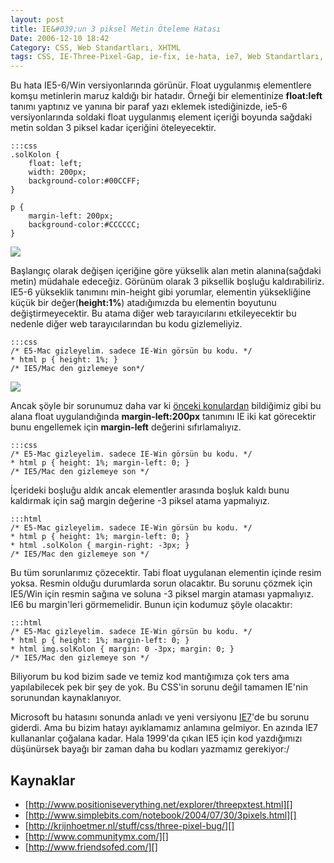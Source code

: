 ```yaml
---
layout: post
title: IE&#039;un 3 piksel Metin Öteleme Hatası
Date: 2006-12-10 18:42
Category: CSS, Web Standartları, XHTML
tags: CSS, IE-Three-Pixel-Gap, ie-fix, ie-hata, ie7, Web Standartları, XHTML
---
```


Bu hata IE5-6/Win versiyonlarında görünür. Float uygulanmış elementlere
komşu metinlerin maruz kaldığı bir hatadır. Örneği bir elementinize
**float:left** tanımı yaptınız ve yanına bir paraf yazı eklemek
istediğinizde, ie5-6 versiyonlarında soldaki float uygulanmış element
içeriği boyunda sağdaki metin soldan 3 piksel kadar içeriğini
öteleyecektir.

	:::css
	.solKolon {
		float: left;
		width: 200px;
		background-color:#00CCFF;
	}

	p {
		margin-left: 200px;
		background-color:#CCCCCC;
	}


![][100]

Başlangıç olarak değişen içeriğine göre yükselik alan metin
alanına(sağdaki metin) müdahale edeceğiz. Görünüm olarak 3 piksellik
boşluğu kaldırabiliriz. IE5-6 yükseklik tanımını min-height gibi
yorumlar, elementin yüksekliğine küçük bir değer(**height:1%**)
atadığımızda bu elementin boyutunu değiştirmeyecektir. Bu atama diğer
web tarayıcılarını etkileyecektir bu nedenle diğer web tarayıcılarından
bu kodu gizlemeliyiz.

	:::css
	/* E5-Mac gizleyelim. sadece IE-Win görsün bu kodu. */
	* html p { height: 1%; }
	/* IE5/Mac den gizlemeye son*/

![][1]

Ancak şöyle bir sorunumuz daha var ki [önceki konulardan][] bildiğimiz
gibi bu alana float uygulandığında **margin-left:200px** tanımını IE iki
kat görecektir bunu engellemek için **margin-left** değerini
sıfırlamalıyız.

	:::css
	/* E5-Mac gizleyelim. sadece IE-Win görsün bu kodu. */
	* html p { height: 1%; margin-left: 0; }
	/* IE5/Mac den gizlemeye son */

İçerideki boşluğu aldık ancak elementler arasında boşluk kaldı bunu
kaldırmak için sağ margin değerine -3 piksel atama yapmalıyız.

	:::html
	/* E5-Mac gizleyelim. sadece IE-Win görsün bu kodu. */
	* html p { height: 1%; margin-left: 0; }
	* html .solKolon { margin-right: -3px; }
	/* IE5/Mac den gizlemeye son */


Bu tüm sorunlarımız çözecektir. Tabi float uygulanan elementin içinde
resim yoksa. Resmin olduğu durumlarda sorun olacaktır. Bu sorunu çözmek
için IE5/Win için resmin sağına ve soluna -3 piksel margin ataması
yapmalıyız. IE6 bu margin'leri görmemelidir. Bunun için kodumuz şöyle
olacaktır:

	:::html
	/* E5-Mac gizleyelim. sadece IE-Win görsün bu kodu. */
	* html p { height: 1%; margin-left: 0; }
	* html img.solKolon { margin: 0 -3px; margin: 0; }
	/* IE5/Mac den gizlemeye son */

Biliyorum bu kod bizim sade ve temiz kod mantığımıza çok ters ama
yapılabilecek pek bir şey de yok. Bu CSS'in sorunu değil tamamen IE'nin
sorunundan kaynaklanıyor.

Microsoft bu hatasını sonunda anladı ve yeni versiyonu [IE7][]'de bu
sorunu giderdi. Ama bu bizim hatayı ayıklamamız anlamına gelmiyor. En
azında IE7 kullananlar çoğalana kadar. Hala 1999'da çıkan IE5 için kod
yazdığımızı düşünürsek bayağı bir zaman daha bu kodları yazmamız
gerekiyor:/

## Kaynaklar

-   [http://www.positioniseverything.net/explorer/threepxtest.html][]
-   [http://www.simplebits.com/notebook/2004/07/30/3pixels.html][]
-   [http://krijnhoetmer.nl/stuff/css/three-pixel-bug/][]
-   [http://www.communitymx.com/][]
-   [http://www.friendsofed.com/][]


  [100]: /dokumanlar/3piksel_sorunu.gif
  [1]: /dokumanlar/3piksel_sorunu2.gif
  [önceki konulardan]: http://www.fatihhayrioglu.com/ieda-ikikat-gorulen-margin-problemi-ve-cozumu/
  [IE7]: http://www.fatihhayrioglu.com/internet-explorer-7-ve-css/
  [http://www.positioniseverything.net/explorer/threepxtest.html]: http://www.positioniseverything.net/explorer/threepxtest.html
  [http://www.simplebits.com/notebook/2004/07/30/3pixels.html]: http://www.simplebits.com/notebook/2004/07/30/3pixels.html
  [http://krijnhoetmer.nl/stuff/css/three-pixel-bug/]: http://krijnhoetmer.nl/stuff/css/three-pixel-bug/
  [http://www.communitymx.com/]: http://www.communitymx.com/content/article.cfm?page=2&cid=C37E0
  [http://www.friendsofed.com/]: http://www.friendsofed.com/book.html?isbn=1590596145
